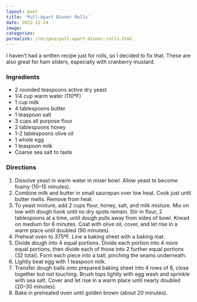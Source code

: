 ```yaml
---
layout: post
title: 'Pull-Apart Dinner Rolls'
date: 2022-12-24
image:
categories:
permalink: /recipes/pull-apart-dinner-rolls.html
---
```


I haven’t had a written recipe just for rolls, so I decided to fix that. These are also great for ham sliders, especially with cranberry mustard.

### Ingredients

- 2 rounded teaspoons active dry yeast
- 1/4 cup warm water (110ºF)
- 1 cup milk
- 4 tablespoons butter
- 1 teaspoon salt
- 3 cups all purpose flour
- 2 tablespoons honey
- 1-2 tablespoons olive oil
- 1 whole egg
- 1 teaspoon milk
- Coarse sea salt to taste

### Directions

1. Dissolve yeast in warm water in mixer bowl. Allow yeast to become foamy (10–15 minutes).
2. Combine milk and butter in small saucepan over low heat. Cook just until butter melts. Remove from heat.
3. To yeast mixture, add 2 cups flour, honey, salt, and milk mixture. Mix on low with dough hook until no dry spots remain. Stir in flour, 2 tablespoons at a time, until dough pulls away from sides of bowl. Knead on medium for 6 minutes. Coat with olive oil, cover, and let rise in a warm place until doubled (90 minutes).
4. Preheat oven to 375ºF. Line a baking sheet with a baking mat.
5. Divide dough into 4 equal portions. Divide each portion into 4 more equal portions, then divide each of those into 2 further equal portions (32 total). Form each piece into a ball, pinching the seams underneath.
6. Lightly beat egg with 1 teaspoon milk.
7. Transfer dough balls onto prepared baking sheet into 4 rows of 8, close together but not touching. Brush tops lightly with egg wash and sprinkle with sea salt. Cover and let rise in a warm place until nearly doubled (20–30 minutes).
8. Bake in preheated oven until golden brown (about 20 minutes).
